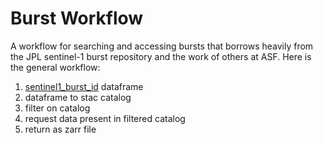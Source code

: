# Burst Workflow

A workflow for searching and accessing bursts that borrows heavily from the JPL sentinel-1 burst repository and the work of others at ASF. Here is the general workflow:

1. [sentinel1_burst_id](https://github.com/forrestfwilliams/sentinel1-burst-id) dataframe
2. dataframe to stac catalog
3. filter on catalog
4. request data present in filtered catalog
5. return as zarr file
